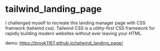 # tailwind_landing_page
I challenged myself to recreate this landing manager page with CSS framwork (tailwind css).
Tailwind CSS is a utility-first CSS framework for rapidly building modern websites without ever leaving your HTML. 

demo: https://brook1167.github.io/tailwind_landing_page/
